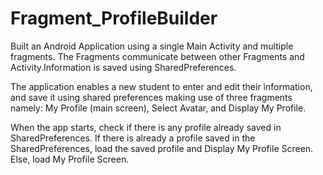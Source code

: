 # Fragment_ProfileBuilder

Built an Android Application using a single Main Activity and multiple fragments. The Fragments communicate between other Fragments and Activity.Information is saved using SharedPreferences. 

The application enables a new student to enter and edit their information, and save it using shared preferences making use of three fragments namely: My Profile (main screen), Select Avatar, and Display My Profile.

When the app starts, check if there is any profile already saved in SharedPreferences. If there is already a profile saved in the SharedPreferences, load the saved profile and Display My Profile Screen. Else, load My Profile Screen.
